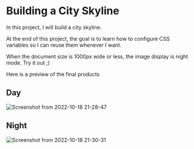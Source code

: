 # Building a City Skyline
In this project, I will build a city skyline. 

At the end of this project, the goal is to learn how to configure CSS variables so I can reuse them whenever I want.

When the document size is 1000px wide or less, the image display is night mode. Try it out ;)

Here is a preview of the final products

## Day
![Screenshot from 2022-10-18 21-28-47](https://user-images.githubusercontent.com/101457312/196526789-5153b191-4453-432e-8515-681c2a0e68d4.png)

## Night
![Screenshot from 2022-10-18 21-30-31](https://user-images.githubusercontent.com/101457312/196526824-c6d8c72e-59a5-4190-8d69-1bdb7729fc77.png)
